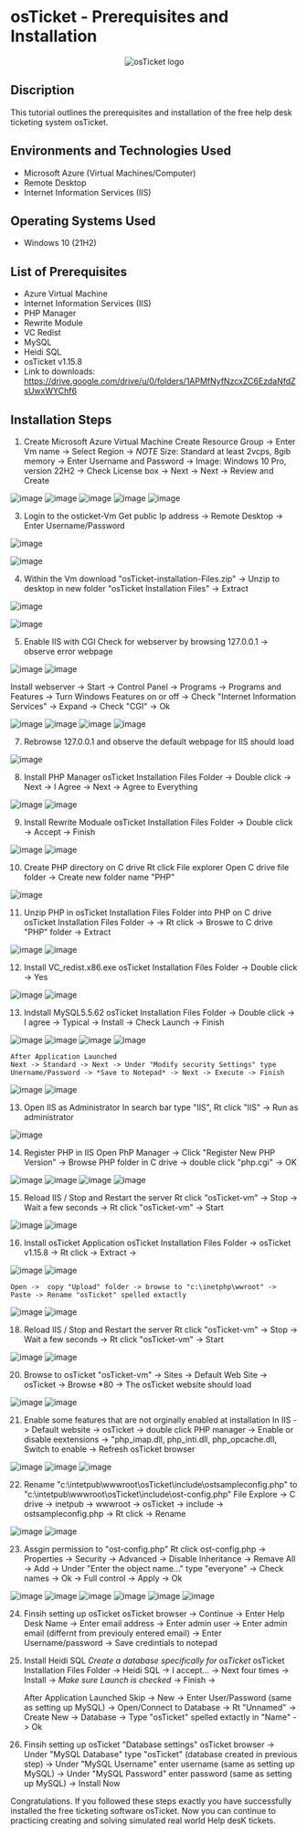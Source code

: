 <h1>osTicket - Prerequisites and Installation</h1>
<p align="center">
<img src="https://i.imgur.com/Clzj7Xs.png" alt="osTicket logo"/>
</p>

<h2>Discription </h2>

This tutorial outlines the prerequisites and installation of the free help desk ticketing system osTicket.<br />

<h2>Environments and Technologies Used</h2>

- Microsoft Azure (Virtual Machines/Computer)
- Remote Desktop
- Internet Information Services (IIS)

<h2>Operating Systems Used </h2>

- Windows 10</b> (21H2)

<h2>List of Prerequisites</h2>

- Azure Virtual Machine
- Internet Information Services (IIS)
- PHP Manager
- Rewrite Module
- VC Redist
- MySQL
- Heidi SQL
- osTicket v1.15.8
- Link to downloads: https://drive.google.com/drive/u/0/folders/1APMfNyfNzcxZC6EzdaNfdZsUwxWYChf6


<h2>Installation Steps</h2>

1. Create Microsoft Azure Virtual Machine
   Create Resource Group -> Enter Vm name -> Select Region -> *NOTE* Size: Standard at least 2vcps,  8gib memory -> Enter Username and Password -> Image: Windows 10 Pro, version 22H2 -> Check
   License box -> Next -> Next -> Review and Create
   
![image](https://github.com/user-attachments/assets/9cb237c3-6697-484c-9e0f-ee614a364e0d)
![image](https://github.com/user-attachments/assets/8cbff11c-ba51-4a95-8463-b4bc988cc181)
![image](https://github.com/user-attachments/assets/a37a11a0-2111-4a22-a556-4348b22aa72c)
![image](https://github.com/user-attachments/assets/a1707ac4-9016-4e69-a393-fa0f151759e4)
![image](https://github.com/user-attachments/assets/f97859cb-d393-4ea9-83f8-27d4aa721b11)

3. Login  to the osticket-Vm
   Get public Ip address -> Remote Desktop -> Enter Username/Password

![image](https://github.com/user-attachments/assets/7cfc5936-8abf-407e-b10b-f896f5d0c434)

![image](https://github.com/user-attachments/assets/6c574e4c-84d4-4f5a-8211-14696f62d759)

4. Within the Vm download "osTicket-installation-Files.zip" -> Unzip to desktop in new folder "osTicket Installation Files" -> Extract

![image](https://github.com/user-attachments/assets/41c20a8d-68d0-4e3a-a47c-465ce2c7efa3)

![image](https://github.com/user-attachments/assets/2b9b48c0-1628-4f82-a3e0-cf4791e331e7)

5. Enable IIS with CGI
   Check for webserver by browsing 127.0.0.1 -> observe error webpage
   
![image](https://github.com/user-attachments/assets/242180c7-4e08-4557-87a5-a6e4ffcbf56c)
![image](https://github.com/user-attachments/assets/75955188-d47a-4df2-a7a7-1fa7f10efbd7)

   Install webserver -> Start -> Control Panel -> Programs -> Programs and Features -> Turn Windows Features on or off -> Check "Internet Information Services" -> Expand -> Check "CGI" -> Ok

![image](https://github.com/user-attachments/assets/9682ce29-751a-4c25-92c4-07a44768fb87)
![image](https://github.com/user-attachments/assets/dd1313e4-8ba1-4d7c-b7b0-ff18146fb9ae)
![image](https://github.com/user-attachments/assets/90784a04-9528-4d19-a171-c07a1ccfaad2)
![image](https://github.com/user-attachments/assets/712f041a-5986-4d88-9bec-20c2abfa6d90)

7. Rebrowse 127.0.0.1 and observe the default webpage for IIS should load

![image](https://github.com/user-attachments/assets/8d5ecd8d-88db-4a4e-8d15-53b6a050e509)

8. Install PHP Manager
   osTicket Installation Files Folder -> Double click -> Next -> I Agree -> Next -> Agree to Everything

![image](https://github.com/user-attachments/assets/bae74334-e962-46e5-b3f7-eaf0764d04f4)
![image](https://github.com/user-attachments/assets/8d7f46f6-9070-4c66-9e75-e375dba156ac)


9. Install Rewrite Moduale
   osTicket Installation Files Folder -> Double click -> Accept -> Finish

![image](https://github.com/user-attachments/assets/1ae9065b-ec0c-4594-a79e-ac671b0a9c4a)
![image](https://github.com/user-attachments/assets/8b3a1f5c-6427-4bc4-9167-60f164096a3e)

10. Create PHP directory on C drive
   Rt click File explorer Open C drive file folder -> Create new folder name "PHP"

![image](https://github.com/user-attachments/assets/63e01625-8348-436e-ad78-f6e4cedcd095)

11. Unzip PHP in osTicket Installation Files Folder into PHP on C drive
    osTicket Installation Files Folder -> -> Rt click -> Broswe to C drive "PHP" folder -> Extract 

![image](https://github.com/user-attachments/assets/7e2dbc54-5698-4095-ac2c-dcd4a55d9368)
![image](https://github.com/user-attachments/assets/9d4361ec-36d4-41cc-9c10-93dfb6b08355)

12. Install VC_redist.x86.exe
   osTicket Installation Files Folder -> Double click -> Yes

![image](https://github.com/user-attachments/assets/bb95ae4b-b8a7-4a3c-a9b9-187a6b7185a0)
![image](https://github.com/user-attachments/assets/492d0324-89ec-4a2d-9865-8f2958cfa159)

13. Indstall MySQL5.5.62
    osTicket Installation Files Folder -> Double click -> I agree -> Typical -> Install -> Check Launch -> Finish

![image](https://github.com/user-attachments/assets/3741db6d-85c4-40d0-93cf-74d7f9015a86)
![image](https://github.com/user-attachments/assets/2a09d0e1-8342-4ad6-927b-59e3260d3dba)
![image](https://github.com/user-attachments/assets/f5db121f-645a-47bc-82ef-c8894d184dde)
![image](https://github.com/user-attachments/assets/dcbe9b1c-8057-4af9-bd3d-7352b313a38a)

    After Application Launched
    Next -> Standard -> Next -> Under "Modify security Settings" type Unername/Password -> *Save to Notepad* -> Next -> Execute -> Finish

![image](https://github.com/user-attachments/assets/d41bd5fa-9b2c-4bfc-85a9-3861f41277a1)
![image](https://github.com/user-attachments/assets/e9c0699a-8378-4227-a867-a7a78a067bf1)

13. Open IIS as Administrator
    In search bar type "IIS", Rt click "IIS" -> Run as administrator

![image](https://github.com/user-attachments/assets/ed3f8252-1d54-4ad5-b883-1c40310a4191)

14. Register PHP in IIS
    Open PhP Manager -> Click "Register New PHP Version" -> Browse PHP folder in C drive -> double click "php.cgi" -> OK

![image](https://github.com/user-attachments/assets/e5a653db-2afc-4c9c-a00c-7139fc8dd63e)
![image](https://github.com/user-attachments/assets/503b79e0-dc67-4185-89ed-c82a025b5aec)
![image](https://github.com/user-attachments/assets/1a39de9e-0528-4350-afe8-5375451c7cb2)
![image](https://github.com/user-attachments/assets/d82c7071-0edb-4693-8976-b1d846694213)

15. Reload IIS / Stop and Restart the server
    Rt click "osTicket-vm" -> Stop -> Wait a few seconds -> Rt click "osTicket-vm" -> Start

![image](https://github.com/user-attachments/assets/ebfd0dc7-6152-471e-b738-4ce2e6073b29)
![image](https://github.com/user-attachments/assets/c78123b8-ff85-47bc-a97a-4575f7c39f1a)

16. Install osTicket Application
    osTicket Installation Files Folder -> osTicket v1.15.8 -> Rt click -> Extract ->

![image](https://github.com/user-attachments/assets/417d6940-7d61-4f5c-88b7-41d48d3ba9fd)
![image](https://github.com/user-attachments/assets/e66b622c-aeaf-4b80-b00f-af1285f64473)

    Open ->  copy "Upload" folder -> browse to "c:\inetphp\wwroot" -> Paste -> Rename "osTicket" spelled extactly

![image](https://github.com/user-attachments/assets/237610cf-4bb4-4f42-a86d-6a55cb941467)
![image](https://github.com/user-attachments/assets/4194cb17-48f4-49fa-a53c-8d0cde021e94)

18. Reload IIS / Stop and Restart the server
    Rt click "osTicket-vm" -> Stop -> Wait a few seconds -> Rt click "osTicket-vm" -> Start

![image](https://github.com/user-attachments/assets/ebfd0dc7-6152-471e-b738-4ce2e6073b29)
![image](https://github.com/user-attachments/assets/c78123b8-ff85-47bc-a97a-4575f7c39f1a)

20. Browse to osTicket
    "osTicket-vm" -> Sites -> Default Web Site -> osTicket -> Browse *80 -> The osTicket website should load

![image](https://github.com/user-attachments/assets/989c6a9d-a4b0-4628-b6a5-7c322d67575b)
![image](https://github.com/user-attachments/assets/99c7b951-7fa8-47e4-85ed-e07744a5a3f1)

21. Enable some features that are not orginally enabled at installation
    In IIS -> Default website -> osTicket -> double click PHP manager -> Enable or disable eextensions -> "php_imap.dll, php_inti.dll, php_opcache.dll, Switch to enable -> Refresh osTicket browser

![image](https://github.com/user-attachments/assets/141c1f0e-3c77-4d41-906e-c3e577ba6dce)
![image](https://github.com/user-attachments/assets/c9b9f1d4-9c28-4017-b3f6-5df81ce68397)
![image](https://github.com/user-attachments/assets/183f3891-a20d-4322-b7d6-3a2693702677)

22. Rename "c:\intetpub\wwwroot\osTicket\include\ostsampleconfig.php" to "c:\intetpub\wwwroot\osTicket\include\ost-config.php"
    File Explore -> C drive -> inetpub -> wwwroot -> osTicket -> include -> ostsampleconfig.php -> Rt click -> Rename

![image](https://github.com/user-attachments/assets/58fe374a-6773-4d73-a9f6-f2180091114e)
![image](https://github.com/user-attachments/assets/71d93031-58c6-49cc-a025-61ceaa140523)

23. Assgin permission to "ost-config.php"
    Rt click ost-config.php -> Properties -> Security -> Advanced -> Disable Inheritance -> Remave All -> Add -> Under "Enter the object name..." type "everyone" -> Check names -> Ok -> Full control -> Apply -> Ok

![image](https://github.com/user-attachments/assets/da1640d1-e8e5-4ad0-889b-ffaac0aea470)
![image](https://github.com/user-attachments/assets/05cee5b5-49f4-42bf-8f04-8545bca8c11f)
![image](https://github.com/user-attachments/assets/ecdcf1c9-33e1-4385-b988-4b07f48da13a)
![image](https://github.com/user-attachments/assets/c9b9a70f-3796-4860-8cf8-bce39620a444)
![image](https://github.com/user-attachments/assets/4ed1c165-587a-4baf-a788-a1e25657fdf7)
![image](https://github.com/user-attachments/assets/4db623b6-175f-4ba3-8c68-a3bb4eef91ed)

24. Finsih setting up osTicket
    osTicket browser -> Continue -> Enter Help Desk Name -> Enter email address -> Enter admin user -> Enter admin email (differnt from previouly entered email) -> Enter Username/password -> Save credintials to notepad

25. Install Heidi SQL *Create a database specifically for osTicket*
    osTicket Installation Files Folder -> Heidi SQL -> I accept... -> Next four times -> Install -> *Make sure Launch is checked* -> Finish ->

    After Application Launched
    Skip -> New  -> Enter User/Password (same as setting up MySQL) -> Open/Connect to Database -> Rt "Unnamed" -> Create New -> Database -> Type "osTicket" spelled extactly in "Name" -> Ok

26. Finsih setting up osTicket "Database settings"
    osTicket browser ->  Under "MySQL Database" type "osTicket" (database created in previous step) ->  Under "MySQL Username" enter username (same as setting up MySQL) ->  Under "MySQL Password" enter password (same as setting up MySQL) -> Install Now

Congratulations. If you followed these steps exactly you have successfully installed the free ticketing software osTicket. Now you can continue to practicing creating and solving simulated real  world Help desK tickets.
